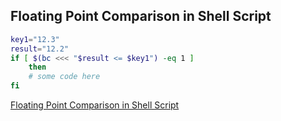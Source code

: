 ## Floating Point Comparison in Shell Script

```sh
key1="12.3"
result="12.2"
if [ $(bc <<< "$result <= $key1") -eq 1 ]
    then
    # some code here
fi
```

[Floating Point Comparison in Shell Script](https://stackoverflow.com/a/2424856)
